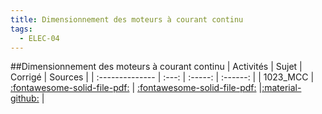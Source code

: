 ```yaml
---
title: Dimensionnement des moteurs à courant continu 
tags:
  - ELEC-04
---
```

[comment]: <> (Généré automatiquement par make_all_activites.py, creation_fichiers_activites)

##Dimensionnement des moteurs à courant continu 
| Activités | Sujet | Corrigé | Sources  | 
| :-------------- | :---: | :-----: | :------: | 
| 1023_MCC | [:fontawesome-solid-file-pdf:](https://xpessoles-cpge.fr/pdf/ELEC-04_1023_MCC_Sujet.pdf) | [:fontawesome-solid-file-pdf:](https://xpessoles-cpge.fr/pdf/ELEC-04_1023_MCC_Sujet.pdf) |[:material-github:](https://github.com/xpessoles/PSI_ExercicesCompetences/tree/main/C) |  

